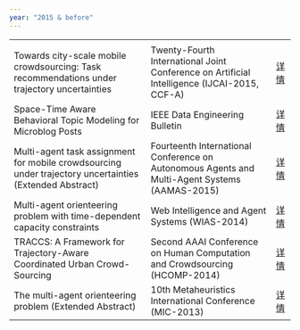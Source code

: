 ```yaml
---
year: "2015 & before"
---
```


<table class="publication-table">
  <tbody>
    <tr class="publication-table-first-row">
      <td class="col-md-8"></td>
      <td class="col-md-3"></td>
      <td class="col-md-1"></td>
    </tr>
    <tr>
      <td>Towards city-scale mobile crowdsourcing: Task recommendations under trajectory uncertainties</td>
      <td>Twenty-Fourth International Joint Conference on Artificial Intelligence (IJCAI-2015, CCF-A)</td>
      <td><a href="#">详情</a></td>
    </tr>
    <tr>
      <td>Space-Time Aware Behavioral Topic Modeling for Microblog Posts</td>
      <td>IEEE Data Engineering Bulletin</td>
      <td><a href="#">详情</a></td>
    </tr>
    <tr>
      <td>Multi-agent task assignment for mobile crowdsourcing under trajectory uncertainties (Extended Abstract)</td>
      <td>Fourteenth International Conference on Autonomous Agents and Multi-Agent Systems (AAMAS-2015)</td>
      <td><a href="#">详情</a></td>
    </tr>
    <tr>
      <td>Multi-agent orienteering problem with time-dependent capacity constraints</td>
      <td>Web Intelligence and Agent Systems (WIAS-2014)</td>
      <td><a href="#">详情</a></td>
    </tr>
    <tr>
      <td>TRACCS: A Framework for Trajectory-Aware Coordinated Urban Crowd-Sourcing</td>
      <td>Second AAAI Conference on Human Computation and Crowdsourcing (HCOMP-2014)</td>
      <td><a href="#">详情</a></td>
    </tr>
    <tr>
      <td>The multi-agent orienteering problem (Extended Abstract)</td>
      <td>10th Metaheuristics International Conference (MIC-2013)</td>
      <td><a href="#">详情</a></td>
    </tr>
  </tbody>
</table>
